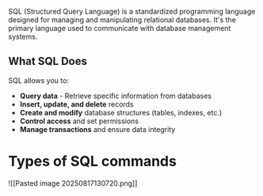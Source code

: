 SQL (Structured Query Language) is a standardized programming language designed for managing and manipulating relational databases. It's the primary language used to communicate with database management systems.

## What SQL Does

SQL allows you to:

- **Query data** - Retrieve specific information from databases
- **Insert, update, and delete** records
- **Create and modify** database structures (tables, indexes, etc.)
- **Control access** and set permissions
- **Manage transactions** and ensure data integrity

# Types of SQL commands
![[Pasted image 20250817130720.png]]